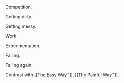 Competition.

Getting dirty.

Getting messy.

Work.

Experimentation.

Failing.

Failing again.

Contrast with [[The Easy Way™]], [[The Painful Way™]].